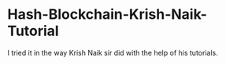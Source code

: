 # Hash-Blockchain-Krish-Naik-Tutorial
I tried it in the way Krish Naik sir did with the help of his tutorials.
